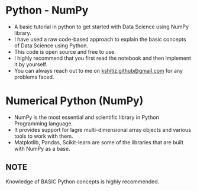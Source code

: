 # Python - NumPy
* A basic tutorial in python to get started with Data Science using NumPy library.
* I have used a raw code-based approach to explain the basic concepts of Data Science using Python.
* This code is open source and free to use.
* I highly recommend that you first read the notebook and then implement it by yourself.
* You can always reach out to me on kshitiz.github@gmail.com for any problems faced.

# Numerical Python (NumPy)
* NumPy is the most essential and scientific library in Python Programming language. 
* It provides support for lagre multi-dimensional array objects and various tools to work with them.
* Matplotlib, Pandas, Scikit-learn are some of the libraries that are built with NumPy as a base.


## NOTE
Knowledge of BASIC Python concepts is highly recommended.
